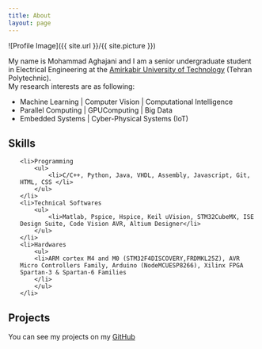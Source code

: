 ```yaml
---
title: About
layout: page
---
```

![Profile Image]({{ site.url }}/{{ site.picture }})

<p>
My name is Mohammad Aghajani and I am a senior undergraduate student in Electrical Engineering at the <a href="aut.ac.ir/en" style="border:0;outline:0">Amirkabir University of Technology</a> (Tehran Polytechnic).<br>
My research interests are as following:
<ul class="skill-list">
	<li> Machine Learning | Computer Vision | Computational Intelligence </li>
	<li> Parallel Computing | GPUComputing | Big Data </li>
	<li> Embedded Systems | Cyber-Physical Systems (IoT) </li>
</ul>
</p>

<h2>Skills</h2>
<ul class="skill-list">
	
	<li>Programming
		<ul>
			<li>C/C++, Python, Java, VHDL, Assembly, Javascript, Git, HTML, CSS </li>
		</ul>
	</li>
	<li>Technical Softwares
		<ul>
			<li>Matlab, Pspice, Hspice, Keil uVision, STM32CubeMX, ISE Design Suite, Code Vision AVR, Altium Designer</li>
		</ul>
	</li>
	<li>Hardwares
		<ul>
		<li>ARM cortex M4 and M0 (STM32F4DISCOVERY,FRDMKL25Z), AVR Micro Controllers Family, Arduino (NodeMCUESP8266), Xilinx FPGA Spartan-3 & Spartan-6 Families
		</li>
		</ul>
	</li>

</ul>

<h2>Projects</h2>
<p> You can see my projects on my <a href="https://github.com/mohammad-aghajani" style="border:0;outline:0">GitHub</a></p>
